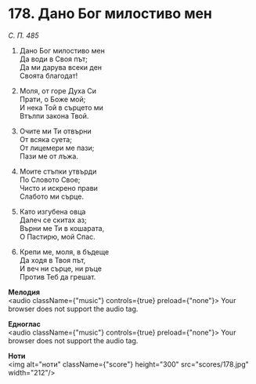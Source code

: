 # 178. Дано Бог милостиво мен  

*С. П. 485*  

1. Дано Бог милостиво мен  
Да води в Своя път;  
Да ми дарува всеки ден  
Своята благодат!  

2. Моля, от горе Духа Си  
Прати, о Боже мой;  
И нека Той в сърцето ми  
Втълпи закона Твой.  

3. Очите ми Ти отвърни  
От всяка суета;  
От лицемери ме пази;  
Пази ме от лъжа.  

4. Моите стъпки утвърди  
По Словото Свое;  
Чисто и искрено прави  
Слабото ми сърце.  

5. Като изгубена овца  
Далеч се скитах аз;  
Върни ме Ти в кошарата,  
О Пастирю, мой Спас.  

6. Крепи ме, моля, в бъдеще  
Да ходя в Твоя път,  
И веч ни сърце, ни ръце  
Против Теб да грешат.  

__Мелодия__  
<audio className={"music"} controls={true} preload={"none"}><source src="mp3/178.mp3" type="audio/mpeg"/>
Your browser does not support the audio tag.
</audio>  

__Едноглас__  
<audio className={"music"} controls={true} preload={"none"}><source src="transp/178.mp3" type="audio/mpeg"/>
Your browser does not support the audio tag.
</audio>  

__Ноти__  
<img alt="ноти" className={"score"} height="300" src="scores/178.jpg" width="212"/>
